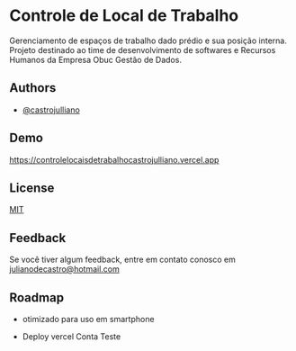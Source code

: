 # Controle de Local de Trabalho

Gerenciamento de espaços de trabalho dado prédio e sua posição interna. Projeto destinado ao time de desenvolvimento de softwares e Recursos Humanos da Empresa Obuc Gestão de Dados.

## Authors

- [@castrojulliano](https://www.github.com/castrojulliano)

  
## Demo

https://controlelocaisdetrabalhocastrojulliano.vercel.app

  
## License

[MIT](https://choosealicense.com/licenses/mit/)

  
## Feedback

Se você tiver algum feedback, entre em contato conosco em julianodecastro@hotmail.com
  
## Roadmap

- otimizado para uso em smartphone

- Deploy vercel Conta Teste

  